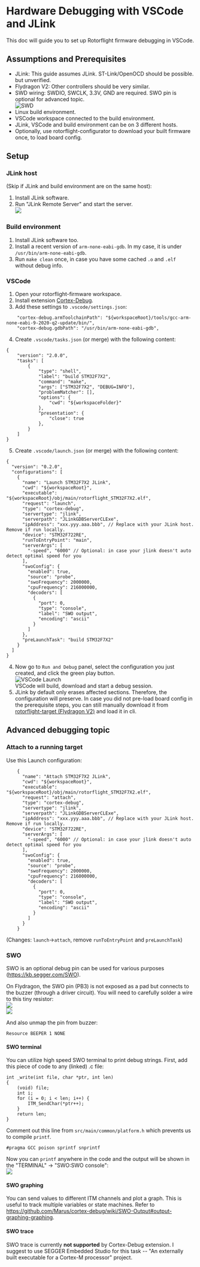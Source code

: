 # Hardware Debugging with VSCode and JLink

This doc will guide you to set up Rotorflight firmware debugging in VSCode.

## Assumptions and Prerequisites

  * JLink: This guide assumes JLink. ST-Link/OpenOCD should be possible. but unverified.
  * Flydragon V2: Other controllers should be very similar.
  * SWD wiring: SWDIO, SWCLK, 3.3V, GND are required. SWO pin is optional for advanced topic.\
   ![SWD](assets/vscode/SWD.jpg)
  * Linux build environment.
  * VSCode workspace connected to the build environment.
  * JLink, VSCode and build environment can be on 3 different hosts.
  * Optionally, use rotorflight-configurator to download your built firmware once, to load board config.

## Setup

### JLink host
(Skip if JLink and build environment are on the same host):
  1. Install JLink software.
  2. Run "JLink Remote Server" and start the server.\
  ![](assets/vscode/JLink-Remote-Server.png)

### Build environment
  1. Install JLink software too.
  2. Install a recent version of `arm-none-eabi-gdb`. In my case, it is under `/usr/bin/arm-none-eabi-gdb`.
  3. Run `make clean` once, in case you have some cached `.o` and `.elf` without debug info.

### VSCode
  1. Open your rotorflight-firmware workspace.
  2. Install extension [Cortex-Debug](https://marketplace.visualstudio.com/items/?itemName=marus25.cortex-debug).
  3. Add these settings to `.vscode/settings.json`:
```
    "cortex-debug.armToolchainPath": "${workspaceRoot}/tools/gcc-arm-none-eabi-9-2020-q2-update/bin/",
    "cortex-debug.gdbPath": "/usr/bin/arm-none-eabi-gdb",
```
  4. Create `.vscode/tasks.json` (or merge) with the following content:
```
{
    "version": "2.0.0",
    "tasks": [
        {
            "type": "shell",
            "label": "build STM32F7X2",
            "command": "make",
            "args": ["STM32F7X2", "DEBUG=INFO"],
            "problemMatcher": [],
            "options": {
                "cwd": "${workspaceFolder}"
            },
            "presentation": {
                "close": true
            },
        }
    ]
}
```
  5. Create `.vscode/launch.json` (or merge) with the following content:
```
{
  "version": "0.2.0",
  "configurations": [
    {
      "name": "Launch STM32F7X2 JLink",
      "cwd": "${workspaceRoot}",
      "executable": "${workspaceRoot}/obj/main/rotorflight_STM32F7X2.elf",
      "request": "launch",
      "type": "cortex-debug",
      "servertype": "jlink",
      "serverpath": "JLinkGDBServerCLExe",
      "ipAddress": "xxx.yyy.aaa.bbb", // Replace with your JLink host. Remove if run locally.
      "device": "STM32F722RE",
      "runToEntryPoint": "main",
      "serverArgs": [
        "-speed", "6000" // Optional: in case your jlink doesn't auto detect optimal speed for you
      ],
      "swoConfig": {
        "enabled": true,
        "source": "probe",
        "swoFrequency": 2000000,
        "cpuFrequency": 216000000,
        "decoders": [
          {
            "port": 0,
            "type": "console",
            "label": "SWO output",
            "encoding": "ascii"
          }
        ]
      },
      "preLaunchTask": "build STM32F7X2"
    }
  ]
}
```
  4. Now go to `Run and Debug` panel, select the configuration you just created, and click the green play button.\
  ![VSCode Launch](assets/vscode/VSCode-Launch.png)\
  VSCode will build, download and start a debug session.
  5. JLink by default only erases affected sections. Therefore, the configuration will preserve. In case you did
  not pre-load board config in the prerequisite steps, you can still manually download it from [rotorflight-target (Flydragon V2)](https://github.com/rotorflight/rotorflight-targets/blob/master/configs/FDRC-FLYDRAGONF722_V2.config) and load it in cli.

## Advanced debugging topic

### Attach to a running target
Use this Launch configuration:
```
    {
      "name": "Attach STM32F7X2 JLink",
      "cwd": "${workspaceRoot}",
      "executable": "${workspaceRoot}/obj/main/rotorflight_STM32F7X2.elf",
      "request": "attach",
      "type": "cortex-debug",
      "servertype": "jlink",
      "serverpath": "JLinkGDBServerCLExe",
      "ipAddress": "xxx.yyy.aaa.bbb", // Replace with your JLink host. Remove if run locally.
      "device": "STM32F722RE",
      "serverArgs": [
        "-speed", "6000" // Optional: in case your jlink doesn't auto detect optimal speed for you
      ],
      "swoConfig": {
        "enabled": true,
        "source": "probe",
        "swoFrequency": 2000000,
        "cpuFrequency": 216000000,
        "decoders": [
          {
            "port": 0,
            "type": "console",
            "label": "SWO output",
            "encoding": "ascii"
          }
        ]
      }
    }
```
(Changes: `launch`->`attach`, remove `runToEntryPoint` and `preLaunchTask`)

### SWO
SWO is an optional debug pin can be used for various purposes (https://kb.segger.com/SWO).

On Flydragon, the SWO pin (PB3) is not exposed as a pad but connects to the buzzer (through a driver circuit). You will need to carefully solder a wire to this tiny resistor:\
![](assets/vscode/SWO.jpg)\
![](assets/vscode/SWO-2.jpg)

And also unmap the pin from buzzer:
```
Resource BEEPER 1 NONE
```

#### SWO terminal
You can utilize high speed SWO terminal to print debug strings. First, add this piece of code to any (linked) .c file:
```
int _write(int file, char *ptr, int len)
{
    (void) file;
    int i;
    for (i = 0; i < len; i++) {
        ITM_SendChar(*ptr++);
    }
    return len;
}
```

Comment out this line from `src/main/common/platform.h` which prevents us to compile `printf`.
```
#pragma GCC poison sprintf snprintf
```

Now you can `printf` anywhere in the code and the output will be shown in the "TERMINAL" -> "SWO:SWO console":\
![](assets/vscode/VSCode-SWO.png)

#### SWO graphing
You can send values to different ITM channels and plot a graph.
This is useful to track multiple variables or state machines.
Refer to https://github.com/Marus/cortex-debug/wiki/SWO-Output#output-graphing-graphing.

#### SWO trace
SWO trace is currently __not supported__ by Cortex-Debug extension. I suggest to use SEGGER Embedded Studio for this task -- "An externally built executable for a Cortex-M processor" project.
